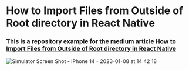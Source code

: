 # How to Import Files from Outside of Root directory in React Native

### This is a repository example for the medium article [How to Import Files from Outside of Root directory in React Native](https://medium.com/@developerdanx/how-to-import-files-from-outside-of-root-directory-in-react-native-94a4720fb411)


![Simulator Screen Shot - iPhone 14 - 2023-01-08 at 14 42 18](https://user-images.githubusercontent.com/83948921/211199756-84a7f651-6341-4260-9ad4-9103b2619c31.png)
